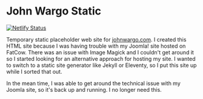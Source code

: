 # John Wargo Static

[![Netlify Status](https://api.netlify.com/api/v1/badges/1624bc35-9dff-463f-99d4-d17430f02752/deploy-status)](https://app.netlify.com/sites/johnwargo-static/deploys)

Temporary static placeholder web site for [johnwargo.com](http://johnwargo.com). I created this HTML site because I was having trouble with my Joomla! site hosted on FatCow. There was an issue with Image Magick and I couldn't get around it so I started looking for an alternative approach for hosting my site. I wanted to switch to a static site generator like Jekyll or Eleventy, so I put this site up while I sorted that out.

In the mean time, I was able to get around the technical issue with my Joomla site, so it's back up and running. I no longer need this.
